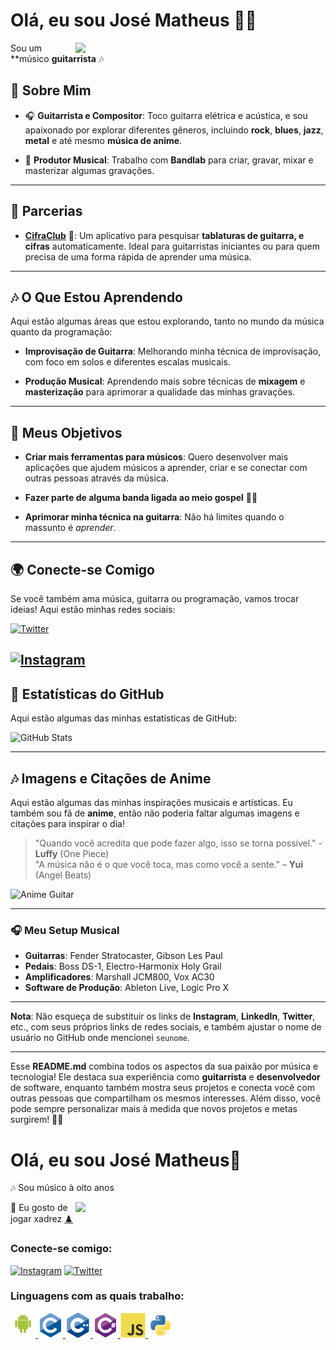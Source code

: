 # Olá, eu sou José Matheus 👋🎸

<img src="https://tagumando.wordpress.com/wp-content/uploads/2023/07/vinland-saga-10_3.jpeg?w=2000" width="400" align="right">


Sou um **músico **guitarrista**  🎶



## 🎸 Sobre Mim

- 🎧 **Guitarrista e Compositor**: Toco guitarra elétrica e acústica, e sou apaixonado por explorar diferentes gêneros, incluindo **rock**, **blues**, **jazz**, **metal** e até mesmo **música de anime**. 

- 🎵 **Produtor Musical**: Trabalho com **Bandlab** para criar, gravar, mixar e masterizar algumas gravações. 

---

## 📝 Parcerias



- **[CifraClub](https://www.cifraclub.com.br/)** 🎸: Um aplicativo para pesquisar **tablaturas de guitarra, e cifras** automaticamente. Ideal para guitarristas iniciantes ou para quem precisa de uma forma rápida de aprender uma música.

  

---

## 🎶 O Que Estou Aprendendo

Aqui estão algumas áreas que estou explorando, tanto no mundo da música quanto da programação:

- **Improvisação de Guitarra**: Melhorando minha técnica de improvisação, com foco em solos e diferentes escalas musicais.
  
- **Produção Musical**: Aprendendo mais sobre técnicas de **mixagem** e **masterização** para aprimorar a qualidade das minhas gravações.
  
---

## 🎯 Meus Objetivos

- **Criar mais ferramentas para músicos**: Quero desenvolver mais aplicações que ajudem músicos a aprender, criar e se conectar com outras pessoas através da música.
  
- **Fazer parte de alguma banda ligada ao meio gospel** 🎸🎶<br>

- **Aprimorar minha técnica na guitarra**: Não há limites quando o massunto é *aprender*.<br>

---

## 🌍 Conecte-se Comigo

Se você também ama música, guitarra ou programação, vamos trocar ideias! Aqui estão minhas redes sociais:


[![**Twitter**](https://img.shields.io/badge/Twitter-blue?logo=twitter)](https://x.com/JosMatheusSoar1)<br>

[![**Instagram**](https://img.shields.io/badge/Instagram-purple?logo=instagram)](https://www.instagram.com/josematheusbsb/)<br>
---

## 🎸 Estatísticas do GitHub

Aqui estão algumas das minhas estatísticas de GitHub:

![GitHub Stats](https://github-readme-stats.vercel.app/api?username=matheuxshow_icons=true&count_private=true&hide_title=true&theme=dark)


---

## 🎶 Imagens e Citações de Anime

Aqui estão algumas das minhas inspirações musicais e artísticas. Eu também sou fã de **anime**, então não poderia faltar algumas imagens e citações para inspirar o dia!

> "Quando você acredita que pode fazer algo, isso se torna possível." - **Luffy** (One Piece)  
> "A música não é o que você toca, mas como você a sente." – **Yui** (Angel Beats)

![Anime Guitar](https://media.giphy.com/media/l0MYvKcB1HkHeHblS/giphy.gif)

---

### 🎧 Meu Setup Musical

- **Guitarras**: Fender Stratocaster, Gibson Les Paul
- **Pedais**: Boss DS-1, Electro-Harmonix Holy Grail
- **Amplificadores**: Marshall JCM800, Vox AC30
- **Software de Produção**: Ableton Live, Logic Pro X

---

**Nota**: Não esqueça de substituir os links de **Instagram**, **LinkedIn**, **Twitter**, etc., com seus próprios links de redes sociais, e também ajustar o nome de usuário no GitHub onde mencionei `seunome`.

---

Esse **README.md** combina todos os aspectos da sua paixão por música e tecnologia! Ele destaca sua experiência como **guitarrista** e **desenvolvedor** de software, enquanto também mostra seus projetos e conecta você com outras pessoas que compartilham os mesmos interesses. Além disso, você pode sempre personalizar mais à medida que novos projetos e metas surgirem! 🎸🎶




# Olá, eu sou José Matheus👋

🎶 Sou músico à oito anos <br> 

<img src="https://tagumando.wordpress.com/wp-content/uploads/2023/07/vinland-saga-10_3.jpeg?w=2000" width="400" align="right">



👯 Eu gosto de jogar xadrez [♟️](https://www.chess.com/pt) <br>

### Conecte-se comigo:
[![Instagram](https://img.shields.io/badge/Instagram-purple?logo=instagram)](https://www.instagram.com/josematheusbsb/)
[![Twitter](https://img.shields.io/badge/Twitter-blue?logo=twitter)](https://twitter.com/seunome)<br>



<h3 align="left">Linguagens com as quais trabalho:</h3>
<p align="left"> <a href="https://developer.android.com" target="_blank" rel="noreferrer"> <img src="https://raw.githubusercontent.com/devicons/devicon/master/icons/android/android-original-wordmark.svg" alt="android" width="40" height="40"/> </a> <a href="https://www.cprogramming.com/" target="_blank" rel="noreferrer"> <img src="https://raw.githubusercontent.com/devicons/devicon/master/icons/c/c-original.svg" alt="c" width="40" height="40"/> </a> <a href="https://www.w3schools.com/cpp/" target="_blank" rel="noreferrer"> <img src="https://raw.githubusercontent.com/devicons/devicon/master/icons/cplusplus/cplusplus-original.svg" alt="cplusplus" width="40" height="40"/> </a> <a href="https://www.w3schools.com/cs/" target="_blank" rel="noreferrer"> <img src="https://raw.githubusercontent.com/devicons/devicon/master/icons/csharp/csharp-original.svg" alt="csharp" width="40" height="40"/> </a> <a href="https://developer.mozilla.org/en-US/docs/Web/JavaScript" target="_blank" rel="noreferrer"> <img src="https://raw.githubusercontent.com/devicons/devicon/master/icons/javascript/javascript-original.svg" alt="javascript" width="40" height="40"/> </a> <a href="https://www.python.org" target="_blank" rel="noreferrer"> <img src="https://raw.githubusercontent.com/devicons/devicon/master/icons/python/python-original.svg" alt="python" width="40" height="40"/> </a> </p>



